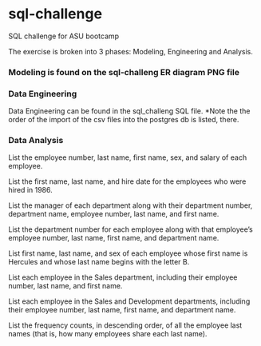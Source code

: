 # sql-challenge
 SQL challenge for ASU bootcamp


The exercise is broken into 3 phases: Modeling, Engineering and Analysis. 

### Modeling is found on the sql-challeng ER diagram PNG file

### Data Engineering

Data Engineering can be found in the sql_challeng SQL file. *Note the the order of the import of the csv files into the postgres db is listed, there. 

### Data Analysis

List the employee number, last name, first name, sex, and salary of each employee.

List the first name, last name, and hire date for the employees who were hired in 1986.

List the manager of each department along with their department number, department name, employee number, last name, and first name.

List the department number for each employee along with that employee’s employee number, last name, first name, and department name.

List first name, last name, and sex of each employee whose first name is Hercules and whose last name begins with the letter B.

List each employee in the Sales department, including their employee number, last name, and first name.

List each employee in the Sales and Development departments, including their employee number, last name, first name, and department name.

List the frequency counts, in descending order, of all the employee last names (that is, how many employees share each last name).

